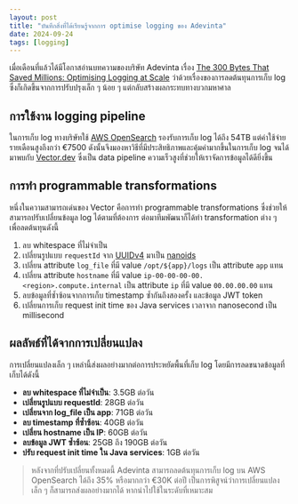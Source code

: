 ```yaml
---
layout: post
title: "บันทึกสิ่งที่ได้เรียนรู้จากการ optimise logging ของ Adevinta"
date: 2024-09-24
tags: [logging]
---
```


เมื่อเดือนที่แล้วได้มีโอกาสอ่านบทความของบริษัท Adevinta เรื่อง [The 300 Bytes That Saved Millions: Optimising Logging at Scale](https://adevinta.com/techblog/the-300-bytes-that-saved-millions-optimising-logging-at-scale/) 
ว่าด้วยเรื่องของการลดต้นทุนการเก็บ log ซึ่งก็เกิดขึ้นจากการปรับปรุงเล็ก ๆ น้อย ๆ แต่กลับสร้างผลกระทบทางบวกมหาศาล

## การใช้งาน logging pipeline
ในการเก็บ log ทางบริษัทใช้ [AWS OpenSearch](https://aws.amazon.com/opensearch-service/) 
รองรับการเก็บ log ได้ถึง 54TB แต่ค่าใช้จ่ายรายเดือนสูงถึงกว่า €7500 
ดังนั้นจึงมองหาวิธีที่มีประสิทธิภาพและคุ้มค่ามากขึ้นในการเก็บ log จนได้มาพบกับ [Vector.dev](https://vector.dev/) 
ซึ่งเป็น data pipeline ความเร็วสูงที่ช่วยให้เราจัดการข้อมูลได้ดียิ่งขึ้น  

## การทำ programmable transformations 
หนึ่งในความสามารถเด่นของ Vector คือการทำ programmable transformations 
ซึ่งช่วยให้สามารถปรับเปลี่ยนข้อมูล log ได้ตามที่ต้องการ ต่อมาทีมพัฒนาก็ได้ทำ transformation ต่าง ๆ เพื่อลดต้นทุนดังนี้

1. ลบ whitespace ที่ไม่จำเป็น
2. เปลี่ยนรูปแบบ `requestId` จาก [UUIDv4](https://en.wikipedia.org/wiki/Universally_unique_identifier) มาเป็น [nanoids](https://github.com/jaevor/go-nanoid)
3. เปลี่ยน attribute `log_file` ที่มี value `/opt/${app}/logs` เป็น attribute `app` แทน
4. เปลี่ยน attribute `hostname` ที่มี value `ip-00-00-00-00.<region>.compute.internal` เป็น attribute `ip` ที่มี value `00.00.00.00` แทน
5. ลบข้อมูลที่ซ้ำซ้อนจากการเก็บ timestamp ซ้ำกันถึงสองครั้ง และข้อมูล JWT token 
6. เปลี่ยนการเก็บ request init time ของ Java services เวลาจาก nanosecond เป็น millisecond

## ผลลัพธ์ที่ได้จากการเปลี่ยนแปลง
การเปลี่ยนแปลงเล็ก ๆ เหล่านี้ส่งผลอย่างมากต่อการประหยัดพื้นที่เก็บ log โดยมีการลดขนาดข้อมูลที่เก็บได้ดังนี้

- **ลบ whitespace ที่ไม่จำเป็น**: 3.5GB ต่อวัน
- **เปลี่ยนรูปแบบ requestId**: 28GB ต่อวัน
- **เปลี่ยนจาก log_file เป็น app**: 71GB ต่อวัน
- **ลบ timestamp ที่ซ้ำซ้อน**: 40GB ต่อวัน
- **เปลี่ยน hostname เป็น IP**: 60GB ต่อวัน
- **ลบข้อมูล JWT ซ้ำซ้อน**: 25GB ถึง 190GB ต่อวัน
- **ปรับ request init time ใน Java services**: 1GB ต่อวัน

> หลังจากที่ปรับเปลี่ยนทั้งหมดนี้ Adevinta สามารถลดต้นทุนการเก็บ log บน AWS OpenSearch ได้ถึง 35% หรือมากกว่า €30K ต่อปี 
> เป็นการพิสูจน์ว่าการเปลี่ยนแปลงเล็ก ๆ ก็สามารถส่งผลอย่างมากได้ หากนำไปใช้ในระดับที่เหมาะสม
